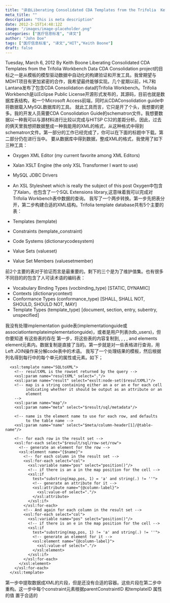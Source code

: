 ```yaml
---
title: "译自Liberating Consolidated CDA Templates from the Trifolia  Keith Boone"
meta_title: ""
description: "this is meta description"
date: 2012-3-15T14:48:12Z
image: "/images/image-placeholder.png"
categories: ["医疗信息标准", "译文"]
author: "John Doe"
tags: ["医疗信息标准", "译文","HIT","Keith Boone"]
draft: false
---
```


Tuesday, March 6, 2012 By Keith Boone
Liberating Consolidated CDA Templates from the Trifolia Workbench Data
CDA Consolidation project的目标之一是从模板的模型驱动数据中自动化的构建验证和开发工具。我曾期望与MDHT项目有更加紧密的合作，我希望最终能够实现。几个星期以前，HL7和Lantana发布了包含CDA Consolidation data的Trifolia Workbench。Trifolia Workbench是以Eclipse Public License开源形式发布的，其源码，目前也就是数据库表结构，和一个Microsoft Access前端，同时从CDAConsolidation guide中将数据载入MySQL数据库的工具。 就此工具而言，它只是开了个头，我想要的更多。我的开发人员需要CDA Consolidation Guide的schematron文件。我想要数据以一种我可以与源材料进行比较以完成与HITSP C32的差距分析。因此，过去的俩天里我想把数据整成一种我能用的XML的格式，从这种格式中得到schematron文件。第一部分的工作已经完成了，你可以在下面的标题中下载。第二部分仍在进行当中。
要从数据库中得到数据，整成XML的格式，我使用了如下三种工具：
* Oxygen XML Editor (my current favorite among XML Editors)
* Xalan XSLT Engine (the only XSL Transformer I want to use)
* MySQL JDBC Drivers
* An XSL Stylesheet which is really the subject of this post
 Oxygen中包含了Xalan，也包含了一个SQL Extensions library,这意味着我可以完成对Trifolia Workbench表中数据的查询。
我写了一个两步转换。第一步先把表分开，第二步构建合适的XML结构。Trifolia template database共有5个主要的表：

* Templates (template)
* Constraints (template_constraint)
* Code Systems (dictionarycodesystem)
* Value Sets (valueset)
* Value Set Members (valuesetmember)

前2个主要的表对于验证而言是最重要的。剩下的三个是为了维护值集。也有很多不同目的的包含了人可读术语的编码表：

* Vocabulary Binding Types (vocbinding_type) [STATIC, DYNAMIC]
* Contexts (dictionarycontext)
* Conformance Types (conformance_type) [SHALL, SHALL NOT, SHOULD, SHOULD NOT, MAY]
* Template Types (template_type) [document, section, entry, subentry, unspecified]

我没有处理implementation guide表(implementationguide或associationtemplateimplementationguide)，或者是用户列表(tdb_users)，但你要知道 有这些表的存在
第一步，将这些表的内容复制到<templates>, <constraints>, <codeSystems>, <valueSets>, and <members> elements  <tdb> element元素内。数据复制是直接了当的。第一步就是对一些表格进行查询，用Left JOIN操作来分解code表中的术语。
我写了一个处理结果的模板，然后根据列名得到每行中的每个单元的属性或元素。如下；
```
  <xsl:template name="SQLtoXML">
    <!-- resultXML is the rowset returned by the query -->
    <xsl:param name="resultXML" select="."/>
    <xsl:param name="result" select="exslt:node-set($resultXML)"/>
    <!-- map is a string containing either an a or an e for each cell
         indicating whether it should be output as an attribute or an
         element
    -->
    <xsl:param name="map"/>
    <xsl:param name="meta" select="$result/sql/metadata"/>

    <!-- name is the element name to use for each row, and defaults
         to the table name -->
    <xsl:param name="name" select="$meta/column-header[1]/@table-name"/>

    <!-- for each row in the result set -->
    <xsl:for-each select="$result/sql/row-set/row">
      <!-- generate an element for the row -->
      <xsl:element name="{$name}">
        <!-- for each column in the result set -->
        <xsl:for-each select="col">
          <xsl:variable name="pos" select="position()"/>
          <!-- if there is an a in the map position for the cell -->
          <xsl:if
            test="substring(map,pos, 1) = 'a' and string(.) != ''">
            <!-- generate an attribute for it -->
            <xsl:attribute name="{@column-label}">
              <xsl:value-of select="."/>
            </xsl:attribute>
          </xsl:if>
        </xsl:for-each>
        <!-- And again for each column in the result set -->
        <xsl:for-each select="col">
          <xsl:variable name="pos" select="position()"/>
          <!-- if there is an e in the map position for the cell -->
          <xsl:if
            test="substring(map,pos, 1) != 'a' and string(.) != ''">
            <!-- generate an element for it -->
            <xsl:element name="{@column-label}">
              <xsl:value-of select="."/>
            </xsl:element>
          </xsl:if>
        </xsl:for-each>
      </xsl:element>
    </xsl:for-each>
  </xsl:template>
```  
第一步中提取数据成XML的片段，但是还没有合适的容器。这些片段在第二步中重构。这一步中每个constraint元素根据parentConstraintID 和templateID 属性的值 置于合适的 <template> or <constraint>，每个 <member>根据它的valueSetOID 属性值插入到合适的 <valueSet>元素中。

下载
你可以从google code中下载得到Stylesheet文件，它能够将 Trifolia Workbench database中的数据提取成XML格式。这种格式的文档 后面我会写。
指导
1.安装Trifolia Database 需要MySQL Community Edition)
注意：如果已经安装了MySQL 请在运行源码前执行命令 set charset latin1
2.安装JDBC Driver for MySQL.将jar文件复制到合适的lib文件夹下。
3.修改stylesheet顶端的 <xsl:param>元素 插入你的用户名和密码。
4.运行stylesheet。它会输出一个包含模板数据库内容的文件。
问题
有任何问题可以留言
备注
stylesheet修正了Trifolia Workbench数据的很多问题。workbench中数据的语境并没有限制namespace，因此你不能直接在stylesheets or Schematron中使用。
同时，请注意template_constraint中valueSetOID是直接实际的ID 而不是它的OID。
